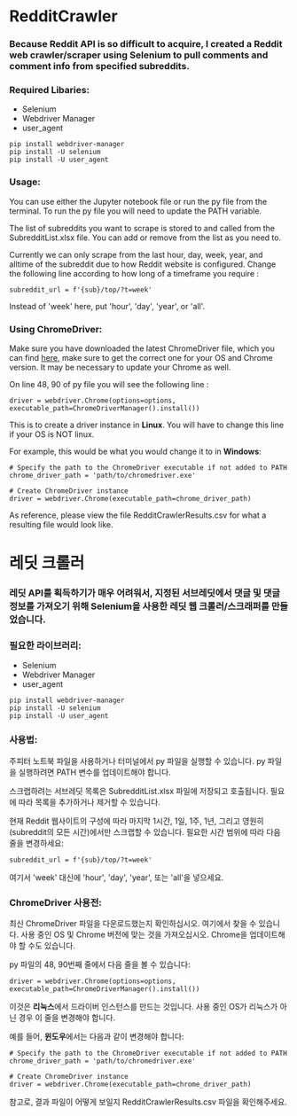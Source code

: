 # RedditCrawler
### Because Reddit API is so difficult to acquire, I created a Reddit web crawler/scraper using Selenium to pull comments and comment info from specified subreddits.

### Required Libaries:
- Selenium
- Webdriver Manager
- user_agent

```
pip install webdriver-manager
pip install -U selenium
pip install -U user_agent
```
### Usage:
You can use either the Jupyter notebook file or run the py file from the terminal. To run the py file you will need to update the PATH variable.

The list of subreddits you want to scrape is stored to and called from the SubredditList.xlsx file. You can add or remove from the list as you need to. 

Currently we can only scrape from the last hour, day, week, year, and alltime of the subreddit due to how Reddit website is configured. Change the following line according to how long of a timeframe you require :
```
subreddit_url = f'{sub}/top/?t=week'
```
Instead of 'week' here, put 'hour', 'day', 'year', or 'all'.

### Using ChromeDriver: 
Make sure you have downloaded the latest ChromeDriver file, which you can find [here](https://chromedriver.chromium.org/getting-started), make sure to get the correct one for your OS and Chrome version. It may be necessary to update your Chrome as well.

On line 48, 90 of py file you will see the following line : 
```
driver = webdriver.Chrome(options=options, executable_path=ChromeDriverManager().install())
```

This is to create a driver instance in **Linux**. You will have to change this line if your OS is NOT linux. 

For example, this would be what you would change it to in **Windows**:
```
# Specify the path to the ChromeDriver executable if not added to PATH
chrome_driver_path = 'path/to/chromedriver.exe'

# Create ChromeDriver instance
driver = webdriver.Chrome(executable_path=chrome_driver_path)
```

As reference, please view the file RedditCrawlerResults.csv for what a resulting file would look like.

# 레딧 크롤러
### 레딧 API를 획득하기가 매우 어려워서, 지정된 서브레딧에서 댓글 및 댓글 정보를 가져오기 위해 Selenium을 사용한 레딧 웹 크롤러/스크래퍼를 만들었습니다.

### 필요한 라이브러리:
- Selenium
- Webdriver Manager
- user_agent

```
pip install webdriver-manager
pip install -U selenium
pip install -U user_agent
```
### 사용법:
주피터 노트북 파일을 사용하거나 터미널에서 py 파일을 실행할 수 있습니다. py 파일을 실행하려면 PATH 변수를 업데이트해야 합니다.

스크랩하려는 서브레딧 목록은 SubredditList.xlsx 파일에 저장되고 호출됩니다. 필요에 따라 목록을 추가하거나 제거할 수 있습니다.

현재 Reddit 웹사이트의 구성에 따라 마지막 1시간, 1일, 1주, 1년, 그리고 영원히(subreddit의 모든 시간)에서만 스크랩할 수 있습니다. 필요한 시간 범위에 따라 다음 줄을 변경하세요: 
```
subreddit_url = f'{sub}/top/?t=week'
```
여기서 'week' 대신에 'hour', 'day', 'year', 또는 'all'을 넣으세요.


### ChromeDriver 사용전: 
최신 ChromeDriver 파일을 다운로드했는지 확인하십시오. 여기에서 찾을 수 있습니다. 사용 중인 OS 및 Chrome 버전에 맞는 것을 가져오십시오. Chrome을 업데이트해야 할 수도 있습니다.

py 파일의 48, 90번째 줄에서 다음 줄을 볼 수 있습니다:
```
driver = webdriver.Chrome(options=options, executable_path=ChromeDriverManager().install())
```

이것은 **리눅스**에서 드라이버 인스턴스를 만드는 것입니다. 사용 중인 OS가 리눅스가 아닌 경우 이 줄을 변경해야 합니다.

예를 들어, **윈도우**에서는 다음과 같이 변경해야 합니다:
```
# Specify the path to the ChromeDriver executable if not added to PATH
chrome_driver_path = 'path/to/chromedriver.exe'

# Create ChromeDriver instance
driver = webdriver.Chrome(executable_path=chrome_driver_path)
```

참고로, 결과 파일이 어떻게 보일지 RedditCrawlerResults.csv 파일을 확인해주세요.
